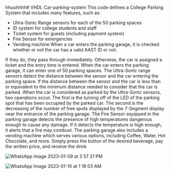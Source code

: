 hhuuhhhh# VHDL Car-parking-system
This code defines a College Parking System that includes many features, such as: 
  - Ultra-Sonic Range sensors for each of the 50 parking spaces  
  - ID system for college students and staff 
  - Ticket system for guests (including payment system) 
  - Fire Sensor for emergencies 
  - Vending machine When a car enters the parking garage, it is checked whether or not the car has a valid AAST ID or not. 
  
  If they do, they pass through immediately. Otherwise, the car is assigned a ticket and the entry time is entered. When the car enters the parking garage, it can enter one of 50 parking spaces. The Ultra-Sonic range sensors detect the distance between the sensor and the car entering the parking space. If the distance between the sensor and the car is less than or equivalent to the minimum distance needed to consider that the car is parked. When the car is considered as parked by the Ultra-Sonic sensors, two operations occur. The first is the turning off of the LED of the parking spot that has been occupied by the parked car. The second is the decreasing of the number of free spots displayed by the 7-Segment display near the entrance of the parking garage. The Fire Sensor equipped in the parking garage detects the presence of high temperatures dangerous enough to cause any damage. If it detects the temperature is high enough, it alerts that a fire may combust. The parking garage also includes a vending machine which serves various options, including Coffee, Water, Hot Chocolate, and more. Simply press the button of the desired beverage, pay the written price, and receive the drink

![WhatsApp Image 2023-01-09 at 3 57 21 PM](https://user-images.githubusercontent.com/87129311/215566999-0fc9f616-95e6-4a35-9aef-fca082426b5e.jpeg)

![WhatsApp Image 2023-01-10 at 1 18 03 AM](https://user-images.githubusercontent.com/87129311/215567161-0e45291a-b0dd-41c8-96a5-750a4c7c53ce.jpeg)

